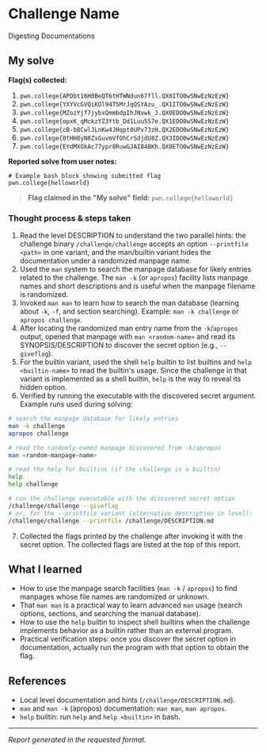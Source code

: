 # Challenge Name
Digesting Documentations

## My solve
**Flag(s) collected:**

1) `pwn.college{APDbt16H0BeQT6tHTWNdun67fll.QX0ITO0wSNwEzNzEzW}`
2) `pwn.college{YXYVcGVQiKOl94T5MrJqQSYAzu_.QX1ITO0wSNwEzNzEzW}`
3) `pwn.college{MZozYjf7jybxQmmbdpIhJNvwk_J.QX0EDO0wSNwEzNzEzW}`
4) `pwn.college{opxK_qMckzYZ3Ytb_Dd1Luu557e.QX1EDO0wSNwEzNzEzW}`
5) `pwn.college{cB-b8CwlJLnKw4JHqpt0UPv73zH.QX2EDO0wSNwEzNzEzW}`
6) `pwn.college{0tHH8yN8ZxGuvmVfOhCrSdjdU8Z.QX3IDO0wSNwEzNzEzW}`
7) `pwn.college{EYdMXOkAc77ypr8RuwGJAIB4BKh.QX0ETO0wSNwEzNzEzW}`

**Reported solve from user notes:**

```
# Example bash block showing submitted flag
pwn.college{helloworld}
```

> **Flag claimed in the "My solve" field:** `pwn.college{helloworld}`

### Thought process & steps taken

1. Read the level DESCRIPTION to understand the two parallel hints: the challenge binary `/challenge/challenge` accepts an option `--printfile <path>` in one variant, and the man/builtin variant hides the documentation under a randomized manpage name.
2. Used the `man` system to search the manpage database for likely entries related to the challenge. The `man -k` (or `apropos`) facility lists manpage names and short descriptions and is useful when the manpage filename is randomized.
3. Invoked `man man` to learn how to search the man database (learning about `-k`, `-f`, and section searching). Example: `man -k challenge` or `apropos challenge`.
4. After locating the randomized man entry name from the `-k`/`apropos` output, opened that manpage with `man <random-name>` and read its SYNOPSIS/DESCRIPTION to discover the secret option (e.g., `--giveflag`).
5. For the builtin variant, used the shell `help` builtin to list builtins and `help <builtin-name>` to read the builtin's usage. Since the challenge in that variant is implemented as a shell builtin, `help` is the way to reveal its hidden option.
6. Verified by running the executable with the discovered secret argument. Example runs used during solving:

```bash
# search the manpage database for likely entries
man -k challenge
apropos challenge

# read the randomly-named manpage discovered from -k/apropos
man <random-manpage-name>

# read the help for builtins (if the challenge is a builtin)
help
help challenge

# run the challenge executable with the discovered secret option
/challenge/challenge --giveflag
# or, for the --printfile variant (alternative description in level):
/challenge/challenge --printfile /challenge/DESCRIPTION.md
```

7. Collected the flags printed by the challenge after invoking it with the secret option. The collected flags are listed at the top of this report.


## What I learned

- How to use the manpage search facilities (`man -k` / `apropos`) to find manpages whose file names are randomized or unknown.
- That `man man` is a practical way to learn advanced `man` usage (search options, sections, and searching the manual database).
- How to use the `help` builtin to inspect shell builtins when the challenge implements behavior as a builtin rather than an external program.
- Practical verification steps: once you discover the secret option in documentation, actually run the program with that option to obtain the flag.

## References

- Local level documentation and hints (`/challenge/DESCRIPTION.md`).
- `man` and `man -k` (apropos) documentation: `man man`, `man apropos`.
- `help` builtin: run `help` and `help <builtin>` in bash.

---

*Report generated in the requested format.*
